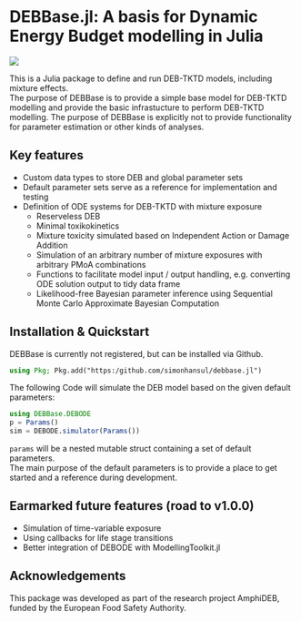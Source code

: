 # DEBBase.jl: A basis for Dynamic Energy Budget modelling in Julia

[![](https://img.shields.io/badge/docs-stable-blue.svg)](https://simonhansul.github.io/)

This is a Julia package to define and run DEB-TKTD models, including mixture effects. <br>
The purpose of DEBBase is to provide a simple base model for DEB-TKTD modelling and provide 
the basic infrastucture to perform DEB-TKTD modelling. 
The purpose of DEBBase is explicitly not to provide functionality for parameter estimation or other kinds of analyses. 

## Key features

- Custom data types to store DEB and global parameter sets
- Default parameter sets serve as a reference for implementation and testing
- Definition of ODE systems for DEB-TKTD with mixture exposure
    - Reserveless DEB 
    - Minimal toxikokinetics
    - Mixture toxicity simulated based on Independent Action or Damage Addition
    - Simulation of an arbitrary number of mixture exposures with arbitrary PMoA combinations
    - Functions to facilitate model input / output handling, e.g. converting ODE solution output to tidy data frame
    - Likelihood-free Bayesian parameter inference using Sequential Monte Carlo Approximate Bayesian Computation

## Installation & Quickstart

DEBBase is currently not registered, but can be installed via Github. 

```Julia
using Pkg; Pkg.add("https:/github.com/simonhansul/debbase.jl")
```

The following Code will simulate the DEB model based on the given default parameters:

```Julia
using DEBBase.DEBODE
p = Params()
sim = DEBODE.simulator(Params())
```

`params` will be a nested mutable struct containing a set of default parameters. <br>
The main purpose of the default parameters is to provide a place to get started and a reference during development.<br>

## Earmarked future features (road to v1.0.0)

- Simulation of time-variable exposure
- Using callbacks for life stage transitions
- Better integration of DEBODE with ModellingToolkit.jl

## Acknowledgements 

This package was developed as part of the research project AmphiDEB, funded by the European Food Safety Authority.
